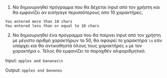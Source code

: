 1. Να δημιουργηθεί πρόγραμμα που θα δέχεται input από τον χρήστη και θα
εμφανίζει αν εισήγαγε περισσότερους απο 10 χαρακτήρες.
```
You entered more than 10 chars
You entered less than or equal to 10 chars
```

2. Να δημιουργηθεί ένα πρόγραμμα που θα παίρνει input από τον χρήστη με
μέγιστο αριθμό χαρακτήρων το 50, θα αφαιρεί το χαρακτήρα `\n` εάν υπάρχει
και θα αντικαθηστά όλους τους χαρακτήρες `a` με τον χαρακτήρα `o`. Τέλος
θα εμφανίζει το παραχθέν αλφαριθμητικό.

Input: `apples and bananas\n`

Output: `opples ond bononos`
